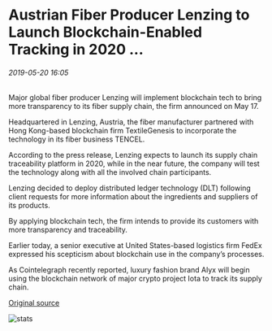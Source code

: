 # Austrian Fiber Producer Lenzing to Launch Blockchain-Enabled Tracking in 2020 ...

###### 2019-05-20 16:05

Major global fiber producer Lenzing will implement blockchain tech to bring more transparency to its fiber supply chain, the firm announced on May 17.

Headquartered in Lenzing, Austria, the fiber manufacturer partnered with Hong Kong-based blockchain firm TextileGenesis to incorporate the technology in its fiber business TENCEL.

According to the press release, Lenzing expects to launch its supply chain traceability platform in 2020, while in the near future, the company will test the technology along with all the involved chain participants.

Lenzing decided to deploy distributed ledger technology (DLT) following client requests for more information about the ingredients and suppliers of its products.

By applying blockchain tech, the firm intends to provide its customers with more transparency and traceability.

Earlier today, a senior executive at United States-based logistics firm FedEx expressed his scepticism about blockchain use in the company’s processes.

As Cointelegraph recently reported, luxury fashion brand Alyx will begin using the blockchain network of major crypto project Iota to track its supply chain.

[Original source](https://cointelegraph.com/news/austrian-fiber-producer-lenzing-to-launch-blockchain-enabled-tracking-in-2020)

![stats](https://c.statcounter.com/11760860/0/a89fa40b/1/ "stats")